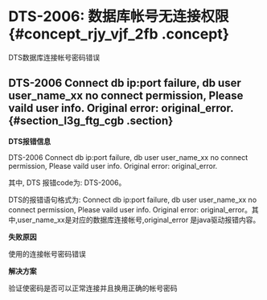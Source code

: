 # DTS-2006: 数据库帐号无连接权限 {#concept_rjy_vjf_2fb .concept}

DTS数据库连接帐号密码错误

## DTS-2006 Connect db ip:port failure, db user user\_name\_xx no connect permission, Please vaild user info. Original error: original\_error. {#section_l3g_ftg_cgb .section}

**DTS报错信息**

DTS-2006 Connect db ip:port failure, db user user\_name\_xx no connect permission, Please vaild user info. Original error: original\_error.

其中, DTS 报错code为: DTS-2006。

DTS的报错语句格式为: Connect db ip:port failure, db user user\_name\_xx no connect permission, Please vaild user info. Original error: original\_error。其中,user\_name\_xx是对应的数据库连接帐号,original\_error 是java驱动报错内容。

**失败原因**

使用的连接帐号密码错误

**解决方案**

验证使密码是否可以正常连接并且换用正确的帐号密码


